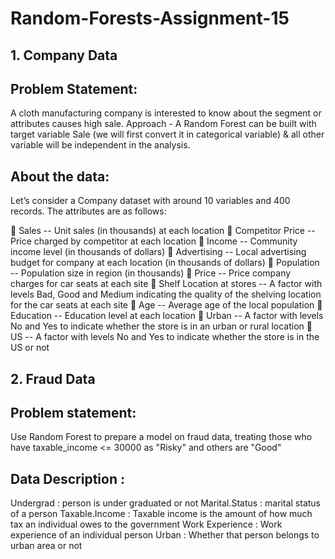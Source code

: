 # Random-Forests-Assignment-15
## 1. Company Data
## Problem Statement:
A cloth manufacturing company is interested to know about the segment or attributes causes high sale. Approach - A Random Forest can be built with target variable Sale (we will first convert it in categorical variable) & all other variable will be independent in the analysis.

## About the data:
Let’s consider a Company dataset with around 10 variables and 400 records. The attributes are as follows:

 Sales -- Unit sales (in thousands) at each location
 Competitor Price -- Price charged by competitor at each location
 Income -- Community income level (in thousands of dollars)
 Advertising -- Local advertising budget for company at each location (in thousands of dollars)
 Population -- Population size in region (in thousands)
 Price -- Price company charges for car seats at each site
 Shelf Location at stores -- A factor with levels Bad, Good and Medium indicating the quality of the shelving location for the car seats at each site
 Age -- Average age of the local population
 Education -- Education level at each location
 Urban -- A factor with levels No and Yes to indicate whether the store is in an urban or rural location
 US -- A factor with levels No and Yes to indicate whether the store is in the US or not

## 2. Fraud Data
## Problem statement:
Use Random Forest to prepare a model on fraud data, treating those who have taxable_income <= 30000 as "Risky" and others are "Good"

## Data Description :
Undergrad : person is under graduated or not
Marital.Status : marital status of a person
Taxable.Income : Taxable income is the amount of how much tax an individual owes to the government
Work Experience : Work experience of an individual person
Urban : Whether that person belongs to urban area or not
